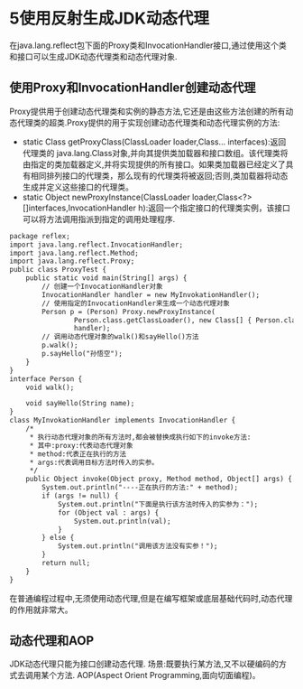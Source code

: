 ﻿# 5使用反射生成JDK动态代理
在java.lang.reflect包下面的Proxy类和InvocationHandler接口,通过使用这个类和接口可以生成JDK动态代理类和动态代理对象.
## 使用Proxy和InvocationHandler创建动态代理
Proxy提供用于创建动态代理类和实例的静态方法,它还是由这些方法创建的所有动态代理类的超类.Proxy提供的用于实现创建动态代理类和动态代理实例的方法:
* static Class<?> getProxyClass(ClassLoader loader,Class<?>... interfaces):返回代理类的 java.lang.Class对象,并向其提供类加载器和接口数组。该代理类将由指定的类加载器定义,并将实现提供的所有接口。如果类加载器已经定义了具有相同排列接口的代理类，那么现有的代理类将被返回;否则,类加载器将动态生成并定义这些接口的代理类。
* static Object newProxyInstance(ClassLoader loader,Class<?>[]interfaces,InvocationHandler h):返回一个指定接口的代理类实例，该接口可以将方法调用指派到指定的调用处理程序.
```txt
package reflex;
import java.lang.reflect.InvocationHandler;
import java.lang.reflect.Method;
import java.lang.reflect.Proxy;
public class ProxyTest {
    public static void main(String[] args) {
        // 创建一个InvocationHandler对象
        InvocationHandler handler = new MyInvokationHandler();
        // 使用指定的InvocationHandler来生成一个动态代理对象
        Person p = (Person) Proxy.newProxyInstance(
                Person.class.getClassLoader(), new Class[] { Person.class },
                handler);
        // 调用动态代理对象的walk()和sayHello()方法
        p.walk();
        p.sayHello("孙悟空");
    }
}
interface Person {
    void walk();

    void sayHello(String name);
}
class MyInvokationHandler implements InvocationHandler {
    /*
     * 执行动态代理对象的所有方法时,都会被替换成执行如下的invoke方法:
     * 其中:proxy:代表动态代理对象
     * method:代表正在执行的方法
     * args:代表调用目标方法时传入的实参。
     */
    public Object invoke(Object proxy, Method method, Object[] args) {
        System.out.println("----正在执行的方法:" + method);
        if (args != null) {
            System.out.println("下面是执行该方法时传入的实参为：");
            for (Object val : args) {
                System.out.println(val);
            }
        } else {
            System.out.println("调用该方法没有实参！");
        }
        return null;
    }
}
```
在普通编程过程中,无须使用动态代理,但是在编写框架或底层基础代码时,动态代理的作用就非常大。

## 动态代理和AOP
JDK动态代理只能为接口创建动态代理.
场景:既要执行某方法,又不以硬编码的方式去调用某个方法.
AOP(Aspect Orient Programming,面向切面编程)。
